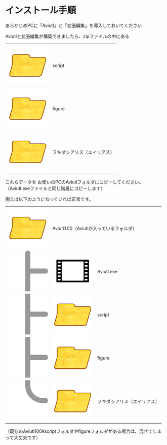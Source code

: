 # インストール手順

あらかじめPCに「Aviutl」と「拡張編集」を導入しておいてください

Aviutlと拡張編集が構築できましたら、zipファイルの中にある

<table class="file-tree">
  <tbody>
    <tr>
      <td class="file-tree-icon-cell"><img src="img/icon_folder.png"></td>
      <td>script</td>
    </tr>
    <tr>
      <td class="file-tree-icon-cell"><img src="img/icon_folder.png"></td>
      <td>figure</td>
    </tr>
    <tr>
      <td class="file-tree-icon-cell"><img src="img/icon_folder.png"></td>
      <td>フキダシアリス（エイリアス）</td>
    </tr>
  </tbody>
</table>

これらデータを  お使いのPCのAviutlフォルダにコピーしてください。  
（Aviutl.exeファイルと同じ階層にコピーします）

例えば以下のようになっていれば正常です。

<table class="file-tree">
  <tbody>
    <tr>
      <td class="file-tree-icon-cell"><img src="img/icon_folder.png"></td>
      <td colspan="2">Aviutl100（Aviutlが入っているフォルダ）</td>
    </tr>
    <tr>
      <td class="file-tree-line-cell"><img src="img/icon_treeline_t_rre.png"></td>
      <td class="file-tree-icon-cell"><img src="img/icon_aviutl.png"></td>
      <td>Aviutl.exe</td>
    </tr>
    <tr>
      <td class="file-tree-line-cell"><img src="img/icon_treeline_t_ere.png"></td>
      <td class="file-tree-icon-cell"><img src="img/icon_folder.png"></td>
      <td>script</td>
    </tr>
    <tr>
      <td class="file-tree-line-cell"><img src="img/icon_treeline_t_ere.png"></td>
      <td class="file-tree-icon-cell"><img src="img/icon_folder.png"></td>
      <td>figure</td>
    </tr>
    <tr>
      <td class="file-tree-line-cell"><img src="img/icon_treeline_corner_er.png"></td>
      <td class="file-tree-icon-cell"><img src="img/icon_folder.png"></td>
      <td>フキダシアリス（エイリアス）</td>
    </tr>
  </tbody>
</table>

（既存のAviutl100&yen;scriptフォルダやfigureフォルダがある場合は、混ぜてしまって大丈夫です）
